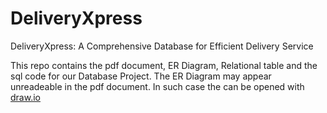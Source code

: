 # DeliveryXpress
DeliveryXpress: A Comprehensive Database for Efficient Delivery Service

This repo contains the pdf document, ER Diagram, Relational table and the sql code for our Database Project.
The ER Diagram may appear unreadeable in the pdf document. In such case the  can be opened with [draw.io](draw.io)
